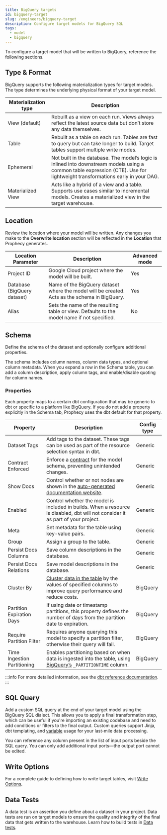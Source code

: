 ```yaml
---
title: BigQuery targets
id: bigquery-target
slug: /engineers/bigquery-target
description: Configure target models for BigQuery SQL
tags:
  - model
  - bigquery
---
```


To configure a target model that will be written to BigQuery, reference the following sections.

## Type & Format

BigQuery supports the following materialization types for target models. The type determines the underlying physical format of your target model.

| Materialization type | Description                                                                                                                                                                  |
| -------------------- | ---------------------------------------------------------------------------------------------------------------------------------------------------------------------------- |
| View (default)       | Rebuilt as a view on each run. Views always reflect the latest source data but don’t store any data themselves.                                                              |
| Table                | Rebuilt as a table on each run. Tables are fast to query but can take longer to build. Target tables support multiple write modes.                                           |
| Ephemeral            | Not built in the database. The model’s logic is inlined into downstream models using a common table expression (CTE). Use for lightweight transformations early in your DAG. |
| Materialized View    | Acts like a hybrid of a view and a table. Supports use cases similar to incremental models. Creates a materialized view in the target warehouse.                             |

## Location

Review the location where your model will be written. Any changes you make to the **Overwrite location** section will be reflected in the **Location** that Prophecy generates.

| Location Parameter          | Description                                                                                   | Advanced mode |
| --------------------------- | --------------------------------------------------------------------------------------------- | ------------- |
| Project ID                  | Google Cloud project where the model will be built.                                           | Yes           |
| Database (BigQuery dataset) | Name of the BigQuery dataset where the model will be created. Acts as the schema in BigQuery. | Yes           |
| Alias                       | Sets the name of the resulting table or view. Defaults to the model name if not specified.    | No            |

## Schema

Define the schema of the dataset and optionally configure additional properties.

The schema includes column names, column data types, and optional column metadata. When you expand a row in the Schema table, you can add a column description, apply column tags, and enable/disable quoting for column names.

### Properties

Each property maps to a certain dbt configuration that may be generic to dbt or specific to a platform like BigQuery. If you do not add a property explicitly in the Schema tab, Prophecy uses the dbt default for that property.

| Property                    | Description                                                                                                                                                                               | Config type |
| --------------------------- | ----------------------------------------------------------------------------------------------------------------------------------------------------------------------------------------- | ----------- |
| Dataset Tags                | Add tags to the dataset. These tags can be used as part of the resource selection syntax in dbt.                                                                                          | Generic     |
| Contract Enforced           | Enforce a [contract](https://docs.getdbt.com/docs/mesh/govern/model-contracts) for the model schema, preventing unintended changes.                                                       | Generic     |
| Show Docs                   | Control whether or not nodes are shown in the [auto-generated documentation website](https://docs.getdbt.com/docs/build/view-documentation).                                              | Generic     |
| Enabled                     | Control whether the model is included in builds. When a resource is disabled, dbt will not consider it as part of your project.                                                           | Generic     |
| Meta                        | Set metadata for the table using key-value pairs.                                                                                                                                         | Generic     |
| Group                       | Assign a group to the table.                                                                                                                                                              | Generic     |
| Persist Docs Columns        | Save column descriptions in the database.                                                                                                                                                 | Generic     |
| Persist Docs Relations      | Save model descriptions in the database.                                                                                                                                                  | Generic     |
| Cluster By                  | [Cluster data in the table](https://cloud.google.com/bigquery/docs/clustered-tables) by the values of specified columns to improve query performance and reduce costs.                    | BigQuery    |
| Partition Expiration Days   | If using date or timestamp partitions, this property defines the number of days from the partition date to expiration.                                                                    | BigQuery    |
| Require Partition Filter    | Requires anyone querying this model to specify a partition filter, otherwise their query will fail.                                                                                       | BigQuery    |
| Time Ingestion Partitioning | Enables partitioning based on when data is ingested into the table, using [BigQuery’s](https://cloud.google.com/bigquery/docs/partitioned-tables#ingestion_time) `_PARTITIONTIME` column. | BigQuery    |

:::info
For more detailed information, see the [dbt reference documentation](https://docs.getdbt.com/reference/references-overview).
:::

## SQL Query

Add a custom SQL query at the end of your target model using the BigQuery SQL dialect. This allows you to apply a final transformation step, which can be useful if you're importing an existing codebase and need to add conditions or filters to the final output. Custom queries support Jinja, dbt templating, and [variable](/engineers/data-model-configurations) usage for your last-mile data processing.

You can reference any column present in the list of input ports beside the SQL query. You can only add additional input ports—the output port cannot be edited.

## Write Options

For a complete guide to defining how to write target tables, visit [Write Options](/table-write-options).

## Data Tests

A data test is an assertion you define about a dataset in your project. Data tests are run on target models to ensure the quality and integrity of the final data that gets written to the warehouse. Learn how to build tests in [Data tests](/analysts/data-tests).
